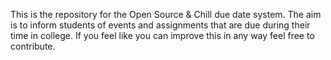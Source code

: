 This is the repository for the Open Source & Chill due date system. The aim is to inform students of events and assignments that are due during their time in college. If you feel like you can improve this in any way feel free to contribute.
